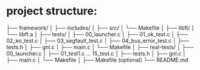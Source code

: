 # project structure:
├── framework/
│   ├── includes/
│   ├── src/
│   └── Makefile
│
├── libft/
│   └── libft.a
│
├── tests/
│   ├── 00_launcher.c
│   ├── 01_ok_test.c
│   ├── 02_ko_test.c
│   ├── 03_segfault_test.c
│   ├── 04_bus_error_test.c
│   ├── tests.h
│   ├── gnl.c
│   ├── main.c
│   └── Makefile
│
├── real-tests/
│   ├── 00_launcher.c
│   ├── 01_test1.c ... 15_test.c
│   ├── tests.h
│   ├── gnl.c
│   ├── main.c
│   └── Makefile
│
├── Makefile (optional)
└── README.md
